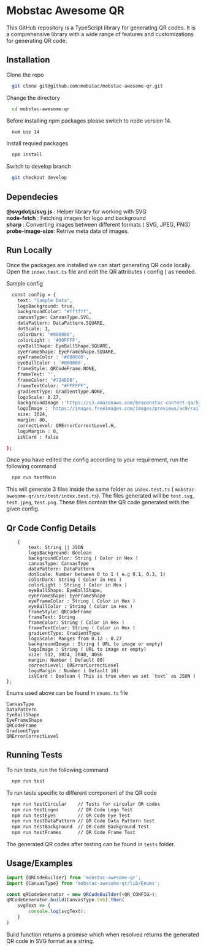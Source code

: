 
# Mobstac Awesome QR


This GitHub repository is a TypeScript library for generating QR codes. It is a comprehensive library with a wide range of features and customizations for generating QR code.


## Installation

Clone the repo

```bash
  git clone git@github.com:mobstac/mobstac-awesome-qr.git
```

Change the directory

```bash
  cd mobstac-awesome-qr
```

Before installing npm packages please switch to node version 14.

```bash
  nvm use 14
```

Install requied packages

```bash
  npm install
```

Switch to develop branch

```bash
  git checkout develop
```
## Dependecies

**@svgdotjs/svg.js** : Helper library for working with SVG\
**node-fetch** : Fetching images for logo and background\
**sharp** : Converting images between different formats ( SVG, JPEG, PNG)\
**probe-image-size**: Retrive meta data of images.

## Run Locally

Once the packages are installed we can start generating QR code locally.
Open the `index.test.ts` file and edit the QR attributes ( config ) as needed.

Sample config 

```bash
  const config = {
    text: "Sample Data",
    logoBackground: true,
    backgroundColor: "#ffffff",
    canvasType: CanvasType.SVG,
    dataPattern: DataPattern.SQUARE,
    dotScale: 1,
    colorDark: "#000000",
    colorLight : '#00FFFF',
    eyeBallShape: EyeBallShape.SQUARE,
    eyeFrameShape: EyeFrameShape.SQUARE,
    eyeFrameColor : '#000000',
    eyeBallColor : '#000000',
    frameStyle: QRCodeFrame.NONE,
    frameText: "",
    frameColor: "#724DDB",
    frameTextColor: "#FFFFFF",
    gradientType: GradientType.NONE,
    logoScale: 0.27,
    backgroundImage :'https://s3.amazonaws.com/beaconstac-content-qa/5118/890b88c1e2c2406cafa6f6eec5240287',
    logoImage : 'https://images.freeimages.com/images/previews/ac9/railway-hdr-1361893.jpg',
    size: 1024,
    margin: 80,
    correctLevel: QRErrorCorrectLevel.H,
    logoMargin : 0,
    isVCard : false

};
```

Once you have edited the config according to your requirement, run the following command

```bash
  npm run testMain
```

This will generate 3 files inside the same folder as `index.test.ts` ( `mobstac-awesome-qr/src/test/index.test.ts`). The files generated will be `test.svg`, `test.jpeg`, `test.png`. These files contain the QR code generated with the given config.





## Qr Code Config Details

```
    {
        text: String || JSON 
        logoBackground: Boolean
        backgroundColor: String ( Color in Hex )
        canvasType: CanvasType 
        dataPattern: DataPattern
        dotScale: Number between 0 to 1 ( e.g 0.1, 0.3, 1)
        colorDark: String ( Color in Hex )
        colorLight : String ( Color in Hex )
        eyeBallShape: EyeBallShape,
        eyeFrameShape: EyeFrameShape
        eyeFrameColor : String ( Color in Hex )
        eyeBallColor : String ( Color in Hex )
        frameStyle: QRCodeFrame
        frameText: String
        frameColor: String ( Color in Hex )
        frameTextColor: String ( Color in Hex )
        gradientType: GradientType
        logoScale: Ranges from 0.12 - 0.27
        backgroundImage : String ( URL to image or empty)
        logoImage : String ( URL to image or empty)
        size: 512, 1024, 2048, 4096 
        margin: Number ( Default 80)
        correctLevel: QRErrorCorrectLevel
        logoMargin : Number ( Default 10)
        isVCard : Boolean ( This is true when we set `text` as JSON )
};
```

Enums used above can be found in `enums.ts` file

```
CanvasType
DataPattern
EyeBallShape
EyeFrameShape
QRCodeFrame
GradientType
QRErrorCorrectLevel
```
## Running Tests

To run tests, run the following command

```bash
  npm run test
```

To run tests specific to different component of the QR code

```bash
  npm run testCircular    // Tests for circular QR codes
  npm run testLogos       // QR Code Logo Test
  npm run testEyes        // QR Code Eye Test
  npm run testDataPattern // QR Code Data Pattern test
  npm run testBackground  // QR Code Background test
  npm run testFrames      // QR Code Frame Test
```

The generated QR codes after testing can be found in `tests` folder.
## Usage/Examples

```javascript
import {QRCodeBuilder} from 'mobstac-awesome-qr';
import {CanvasType} from 'mobstac-awesome-qr/lib/Enums';

const qRCodeGenerator = new QRCodeBuilder(<QR_CONFIG>);
qRCodeGenerator.build(CanvasType.SVG).then(
    svgText => {
        console.log(svgText);
    }
)

```

Build function returns a promise which when resolved returns the generated QR code in SVG format as a string.